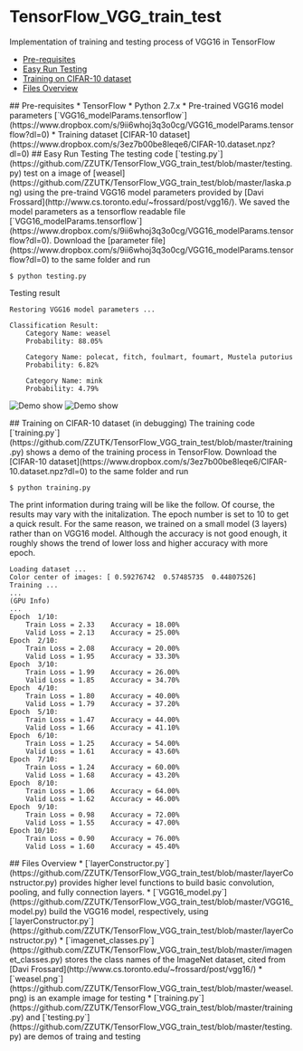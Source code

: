 # TensorFlow_VGG_train_test
Implementation of training and testing process of VGG16 in TensorFlow

* [Pre-requisites](#Prerequisites)
* [Easy Run Testing](#EasyRun)
* [Training on CIFAR-10 dataset](#Training)
* [Files Overview](#Files)

<a name='Prerequisites'>
## Pre-requisites
* TensorFlow
* Python 2.7.x 
* Pre-trained VGG16 model parameters [`VGG16_modelParams.tensorflow`](https://www.dropbox.com/s/9ii6whoj3q3o0cg/VGG16_modelParams.tensorflow?dl=0)
* Training dataset [CIFAR-10 dataset](https://www.dropbox.com/s/3ez7b00be8leqe6/CIFAR-10.dataset.npz?dl=0)

<a name='EasyRun'>
## Easy Run Testing
The testing code [`testing.py`](https://github.com/ZZUTK/TensorFlow_VGG_train_test/blob/master/testing.py) test on a image of [weasel](https://github.com/ZZUTK/TensorFlow_VGG_train_test/blob/master/laska.png) using the pre-traind VGG16 model parameters provided by [Davi Frossard](http://www.cs.toronto.edu/~frossard/post/vgg16/). We saved the model parameters as a tensorflow readable file [`VGG16_modelParams.tensorflow`](https://www.dropbox.com/s/9ii6whoj3q3o0cg/VGG16_modelParams.tensorflow?dl=0). 
Download the [parameter file](https://www.dropbox.com/s/9ii6whoj3q3o0cg/VGG16_modelParams.tensorflow?dl=0) to the same folder and run

    $ python testing.py

Testing result
```
Restoring VGG16 model parameters ...

Classification Result:
	Category Name: weasel 
	Probability: 88.05%

	Category Name: polecat, fitch, foulmart, foumart, Mustela putorius 
	Probability: 6.82%

	Category Name: mink 
	Probability: 4.79%
```
![Demo show](https://github.com/ZZUTK/TensorFlow_VGG_train_test/blob/master/images/Slide2.PNG)
![Demo show](https://github.com/ZZUTK/TensorFlow_VGG_train_test/blob/master/images/Slide3.PNG)

<a name='Training'>
## Training on CIFAR-10 dataset (in debugging)
The training code [`training.py`](https://github.com/ZZUTK/TensorFlow_VGG_train_test/blob/master/training.py) shows a demo of the training process in TensorFlow. Download the [CIFAR-10 dataset](https://www.dropbox.com/s/3ez7b00be8leqe6/CIFAR-10.dataset.npz?dl=0) to the same folder and run
    
    $ python training.py
    
The print information during traing will be like the follow. Of course, the results may vary with the initalization. The epoch number is set to 10 to get a quick result. For the same reason, we trained on a small model (3 layers) rather than on VGG16 model. Although the accuracy is not good enough, it roughly shows the trend of lower loss and higher accuracy with more epoch. 
```
Loading dataset ...
Color center of images: [ 0.59276742  0.57485735  0.44807526]
Training ...
...
(GPU Info)
...
Epoch  1/10:
	Train Loss = 2.33	 Accuracy = 18.00%
	Valid Loss = 2.13	 Accuracy = 25.00%
Epoch  2/10:
	Train Loss = 2.08	 Accuracy = 20.00%
	Valid Loss = 1.95	 Accuracy = 33.30%
Epoch  3/10:
	Train Loss = 1.99	 Accuracy = 26.00%
	Valid Loss = 1.85	 Accuracy = 34.70%
Epoch  4/10:
	Train Loss = 1.80	 Accuracy = 40.00%
	Valid Loss = 1.79	 Accuracy = 37.20%
Epoch  5/10:
	Train Loss = 1.47	 Accuracy = 44.00%
	Valid Loss = 1.66	 Accuracy = 41.10%
Epoch  6/10:
	Train Loss = 1.25	 Accuracy = 54.00%
	Valid Loss = 1.61	 Accuracy = 43.60%
Epoch  7/10:
	Train Loss = 1.24	 Accuracy = 60.00%
	Valid Loss = 1.68	 Accuracy = 43.20%
Epoch  8/10:
	Train Loss = 1.06	 Accuracy = 64.00%
	Valid Loss = 1.62	 Accuracy = 46.00%
Epoch  9/10:
	Train Loss = 0.98	 Accuracy = 72.00%
	Valid Loss = 1.55	 Accuracy = 47.00%
Epoch 10/10:
	Train Loss = 0.90	 Accuracy = 76.00%
	Valid Loss = 1.60	 Accuracy = 45.40%
```


    
<a name='Files'>
## Files Overview
* [`layerConstructor.py`](https://github.com/ZZUTK/TensorFlow_VGG_train_test/blob/master/layerConstructor.py) provides higher level functions to build basic convolution, pooling, and fully connection layers.
* [`VGG16_model.py`](https://github.com/ZZUTK/TensorFlow_VGG_train_test/blob/master/VGG16_model.py) build the VGG16 model, respectively, using [`layerConstructor.py`](https://github.com/ZZUTK/TensorFlow_VGG_train_test/blob/master/layerConstructor.py)
* [`imagenet_classes.py`](https://github.com/ZZUTK/TensorFlow_VGG_train_test/blob/master/imagenet_classes.py) stores the class names of the ImageNet dataset, cited from [Davi Frossard](http://www.cs.toronto.edu/~frossard/post/vgg16/)
* [`weasel.png`](https://github.com/ZZUTK/TensorFlow_VGG_train_test/blob/master/weasel.png) is an example image for testing
* [`training.py`](https://github.com/ZZUTK/TensorFlow_VGG_train_test/blob/master/training.py) and [`testing.py`](https://github.com/ZZUTK/TensorFlow_VGG_train_test/blob/master/testing.py) are demos of traing and testing

